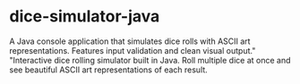 # dice-simulator-java
A Java console application that simulates dice rolls with ASCII art representations. Features input validation and clean visual output." "Interactive dice rolling simulator built in Java. Roll multiple dice at once and see beautiful ASCII art representations of each result.
